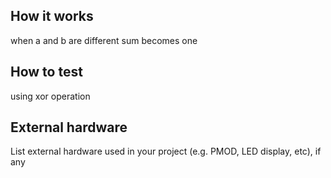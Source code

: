<!---

This file is used to generate your project datasheet. Please fill in the information below and delete any unused
sections.

You can also include images in this folder and reference them in the markdown. Each image must be less than
512 kb in size, and the combined size of all images must be less than 1 MB.
-->

## How it works

when a and b are different sum becomes one

## How to test

using xor operation

## External hardware

List external hardware used in your project (e.g. PMOD, LED display, etc), if any
